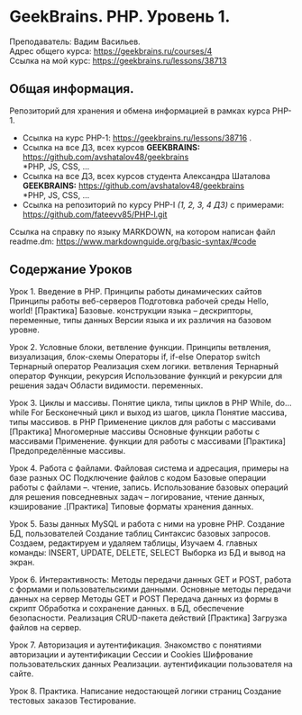# GeekBrains. PHP. Уровень 1.
Преподаватель: Вадим Васильев.<br>
Адрес общего курса: https://geekbrains.ru/courses/4 <br>
Ссылка на мой курс: https://geekbrains.ru/lessons/38713 <br>

## Общая информация.
 Репозиторий для хранения и обмена информацией в рамках курса PHP-1.<br>
 + Cсылка на курс PHP-1: https://geekbrains.ru/lessons/38716 .<br>
 + Ссылка на все ДЗ, всех курсов **GEEKBRAINS:** https://github.com/avshatalov48/geekbrains <br>
    *PHP, JS, CSS, ...<br>
 + Ссылка на все ДЗ, всех курсов студента Александра Шаталова **GEEKBRAINS:** https://github.com/avshatalov48/geekbrains <br>
    *PHP, JS, CSS, ...<br> 
 + Ссылка на репозиторий по курсу PHP-I   *(1, 2, 3, 4 ДЗ)* с примерами: https://github.com/fateevv85/PHP-l.git

Ссылка на справку по языку MARKDOWN, на котором написан файл readme.dm: https://www.markdownguide.org/basic-syntax/#code

## Содержание Уроков
Урок 1. Введение в PHP.
Принципы работы динамических сайтов Принципы работы веб-серверов Подготовка рабочей среды Hello, world! [Практика] Базовые. конструкции языка – дескрипторы, переменные, типы данных Версии языка и их различия на базовом уровне.

Урок 2. Условные блоки, ветвление функции.
Принципы ветвления, визуализация, блок-схемы Операторы if, if-else Оператор switch Тернарный оператор Реализация схем логики. ветвления Тернарный оператор Функции, рекурсия Использование функций и рекурсии для решения задач Области видимости. переменных.

Урок 3. Циклы и массивы.
Понятие цикла, типы циклов в PHP While, do…while For Бесконечный цикл и выход из шагов, цикла Понятие массива, типы массивов. в PHP Применение циклов для работы с массивами [Практика] Многомерные массивы Основные функции работы с массивами Применение. функции для работы с массивами [Практика] Предопределённые массивы.

Урок 4. Работа с файлами.
Файловая система и адресация, примеры на базе разных ОС Подключение файлов с кодом Базовые операции работы с файлами –. чтение, запись. Использование базовых операций для решения повседневных задач – логирование, чтение данных, кэширование .[Практика] Типовые форматы хранения данных.

Урок 5. Базы данных MySQL и работа с ними на уровне PHP.
Создание БД, пользователей Создание таблиц Синтаксис базовых запросов. Создаем, редактируем и удаляем таблицы, Изучаем 4. главных команды: INSERT, UPDATE, DELETE, SELECT Выборка из БД и вывод на экран.

Урок 6. Интерактивность: Методы передачи данных GET и POST, работа с формами и пользовательскими данными.
Основные методы передачи данных на сервер Методы GET и POST Передача данных из формы в скрипт Обработка и сохранение данных. в БД, обеспечение безопасности. Реализация CRUD-пакета действий [Практика] Загрузка файлов на сервер.

Урок 7. Авторизация и аутентификация.
Знакомство с понятиями авторизации и аутентификации Сессии и Cookies Шифрование пользовательских данных Реализации. аутентификации пользователя на сайте.

Урок 8. Практика.
Написание недостающей логики страниц Создание тестовых заказов Тестирование.

